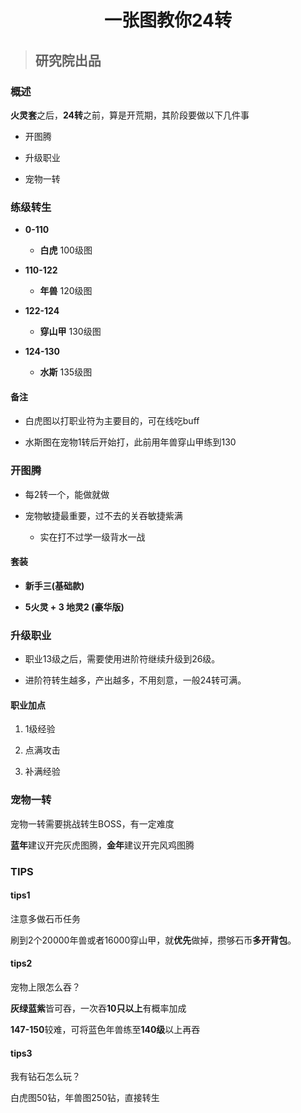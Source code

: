 # <center>一张图教你24转

> ## 研究院出品 



### 概述

<b>火灵套</b>之后，<b>24转</b>之前，算是开荒期，其阶段要做以下几件事  

- 开图腾  

- 升级职业  

- 宠物一转 

### 练级转生

- <b>0-110</b> 
  - <b>白虎</b> 100级图  

- <b>110-122</b>
  - <b>年兽</b> 120级图  

- <b>122-124</b>
  - <b>穿山甲</b> 130级图  

- <b>124-130</b>
  - <b>水斯</b> 135级图  

#### 备注

- 白虎图以打职业符为主要目的，可在线吃buff  

- 水斯图在宠物1转后开始打，此前用年兽穿山甲练到130  

### 开图腾

- 每2转一个，能做就做  

- 宠物敏捷最重要，过不去的关吞敏捷紫满  

  - 实在打不过学一级背水一战  

#### 套装  

- <b>新手三(基础款)</b>

- <b>5火灵 + 3 地灵2 (豪华版)</b>  



### 升级职业

- 职业13级之后，需要使用进阶符继续升级到26级。

- 进阶符转生越多，产出越多，不用刻意，一般24转可满。

#### 职业加点

1. 1级经验  

2. 点满攻击  

3. 补满经验   



### 宠物一转

宠物一转需要挑战转生BOSS，有一定难度

<b>蓝年</b>建议开完灰虎图腾，<b>金年</b>建议开完风鸡图腾  



### TIPS

#### tips1

注意多做石币任务

刷到2个20000年兽或者16000穿山甲，就<b>优先</b>做掉，攒够石币<b>多开背包</b>。  



#### tips2

宠物上限怎么吞？

<b>灰绿蓝紫</b>皆可吞，一次吞<b>10只以上</b>有概率加成

<b>147-150</b>较难，可将蓝色年兽练至<b>140级</b>以上再吞  



#### tips3

我有钻石怎么玩？

白虎图50钻，年兽图250钻，直接转生